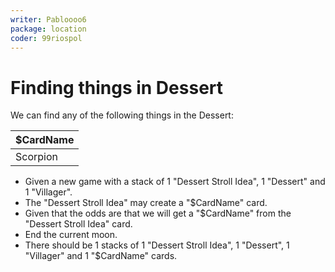 ```yaml
---
writer: Pabloooo6
package: location
coder: 99riospol
---
```


# Finding things in Dessert

We can find any of the following things in the Dessert:

| $CardName   |
|-------------|
| Scorpion    |



 * Given a new game with a stack of 1 "Dessert Stroll Idea", 1 "Dessert" and 1 "Villager".
 * The "Dessert Stroll Idea" may create a "$CardName" card.
 * Given that the odds are that we will get a "$CardName" from the "Dessert Stroll Idea" card.
 * End the current moon.
 * There should be 1 stacks of 1 "Dessert Stroll Idea", 1 "Dessert", 1 "Villager" and 1 "$CardName" cards.
